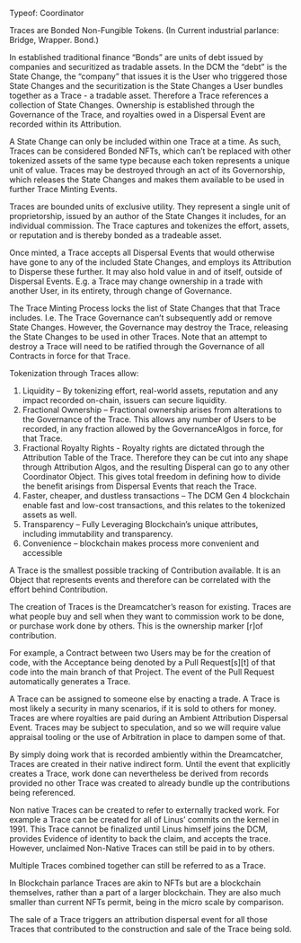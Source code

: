 Typeof: Coordinator

Traces are Bonded Non-Fungible Tokens.  (In Current industrial parlance: Bridge, Wrapper. Bond.)

In established traditional finance “Bonds” are units of debt issued by companies and securitized as tradable assets. In the DCM the “debt” is the State Change, the “company” that issues it is the User who triggered those State Changes and the securitization is the State Changes a User bundles together as a Trace - a tradable asset.
Therefore a Trace references a collection of State Changes.  Ownership is established through the Governance of the Trace, and royalties owed in a Dispersal Event are recorded within its Attribution.

A State Change can only be included within one Trace at a time.  As such, Traces can be considered Bonded NFTs, which can’t be replaced with other tokenized assets of the same type because each token represents a unique unit of value.
Traces may be destroyed through an act of its Governorship, which releases the State Changes and makes them available to be used in further Trace Minting Events.

Traces are bounded units of exclusive utility. They represent a single unit of proprietorship, issued by an author of the State Changes it includes, for an individual commission. The Trace captures and tokenizes the effort, assets, or reputation and is thereby bonded as a tradeable asset. 

Once minted, a Trace accepts all Dispersal Events that would otherwise have gone to any of the included State Changes, and employs its Attribution to Disperse these further.  It may also hold value in and of itself, outside of Dispersal Events.  E.g. a Trace may change ownership in a trade with another User, in its entirety, through change of Governance.  

The Trace Minting Process locks the list of State Changes that that Trace includes.  I.e. The Trace Governance can’t subsequently add or remove State Changes.  However, the Governance may destroy the Trace, releasing the State Changes to be used in other Traces.  Note that an attempt to destroy a Trace will need to be ratified through the Governance of all Contracts in force for that Trace.

Tokenization through Traces allow:
1. Liquidity – By tokenizing effort, real-world assets, reputation and any impact recorded on-chain, issuers can secure liquidity.
1. Fractional Ownership – Fractional ownership arises from alterations to the Governance of the Trace. This allows any number of Users to be recorded, in any fraction allowed by the GovernanceAlgos in force, for that Trace.  
1. Fractional Royalty Rights - Royalty rights are dictated through the Attribution Table of the Trace.  Therefore they can be cut into any shape through Attribution Algos, and the resulting Disperal can go to any other Coordinator Object.  This gives total freedom in defining how to divide the benefit arisings from Dispersal Events that reach the Trace.
1. Faster, cheaper, and dustless transactions – The DCM Gen 4 blockchain enable fast and low-cost transactions, and this relates to the tokenized assets as well.
1. Transparency – Fully Leveraging Blockchain’s unique attributes, including immutability and transparency.
1. Convenience – blockchain makes process more convenient and accessible

A Trace is the smallest possible tracking of Contribution available.  It is an Object that represents events and therefore can be correlated with the effort behind Contribution.  

The creation of Traces is the Dreamcatcher’s reason for existing.  Traces are what people buy and sell when they want to commission work to be done, or purchase work done by others.  This is the ownership marker [r]of contribution.  

For example, a Contract between two Users may be for the creation of code, with the Acceptance being denoted by a Pull Request[s][t] of that code into the main branch of that Project.  The event of the Pull Request automatically generates a Trace.

A Trace can be assigned to someone else by enacting a trade.  A Trace is most likely a security in many scenarios, if it is sold to others for money.  Traces are where royalties are paid during an Ambient Attribution Dispersal Event.  Traces may be subject to speculation, and so we will require value appraisal tooling or the use of Arbitration in place to dampen some of that.

By simply doing work that is recorded ambiently within the Dreamcatcher, Traces are created in their native indirect form.  Until the event that explicitly creates a Trace, work done can nevertheless be derived from records provided no other Trace was created to already bundle up the contributions being referenced.  

Non native Traces can be created to refer to externally tracked work.  For example a Trace can be created for all of Linus’ commits on the kernel in  1991.  This Trace cannot be finalized until Linus himself joins the DCM, provides Evidence of identity to back the claim, and   accepts the trace.  However, unclaimed Non-Native Traces can still be paid in to by others.

Multiple Traces combined together can still be referred to as a Trace.  

In Blockchain parlance Traces are akin to NFTs but are a blockchain themselves, rather than a part of a larger blockchain.  They are also much smaller than current NFTs permit, being in the micro scale by comparison.

The sale of a Trace triggers an attribution dispersal event for all those Traces that contributed to the construction and sale of the Trace being sold.
